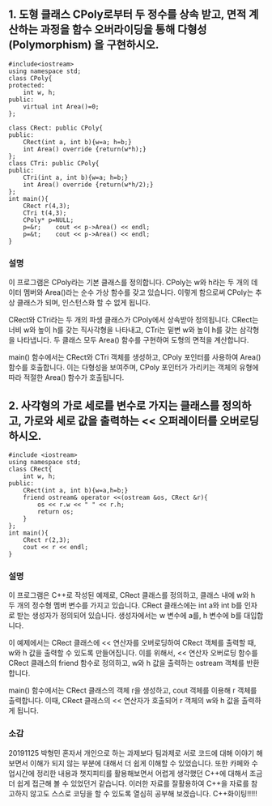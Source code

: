 ## 1. 도형 클래스 CPoly로부터 두 정수를 상속 받고, 면적 계산하는 과정을 함수 오버라이딩을 통해 다형성(Polymorphism) 을 구현하시오. 

~~~
#include<iostream>
using namespace std;
class CPoly{
protected:
    int w, h;
public:
    virtual int Area()=0;
};

class CRect: public CPoly{
public:
    CRect(int a, int b){w=a; h=b;}
    int Area() override {return(w*h);}
};
class CTri: public CPoly{
public:
    CTri(int a, int b){w=a; h=b;}
    int Area() override {return(w*h/2);}
};
int main(){
    CRect r(4,3);
    CTri t(4,3);
    CPoly* p=NULL;
    p=&r;    cout << p->Area() << endl;
    p=&t;    cout << p->Area() << endl;
}
~~~
### 설명
 이 프로그램은 CPoly라는 기본 클래스를 정의합니다. CPoly는 w와 h라는 두 개의 데이터 멤버와 Area()라는 순수 가상 함수를 갖고 있습니다. 이렇게 함으로써 CPoly는 추상 클래스가 되며, 인스턴스화 할 수 없게 됩니다.

 CRect와 CTri라는 두 개의 파생 클래스가 CPoly에서 상속받아 정의됩니다. CRect는 너비 w와 높이 h를 갖는 직사각형을 나타내고, CTri는 밑변 w와 높이 h를 갖는 삼각형을 나타냅니다. 두 클래스 모두 Area() 함수를 구현하여 도형의 면적을 계산합니다.

 main() 함수에서는 CRect와 CTri 객체를 생성하고, CPoly 포인터를 사용하여 Area() 함수를 호출합니다. 이는 다형성을 보여주며, CPoly 포인터가 가리키는 객체의 유형에 따라 적절한 Area() 함수가 호출됩니다.
 

## 2. 사각형의 가로 세로를 변수로 가지는 클래스를 정의하고, 가로와 세로 값을 출력하는 << 오퍼레이터를 오버로딩 하시오.

~~~
#include <iostream>
using namespace std;
class CRect{
	int w, h;
public:
	CRect(int a, int b){w=a,h=b;}
    friend ostream& operator <<(ostream &os, CRect &r){
	  	os << r.w << " " << r.h;
	    return os;
    }
};
int main(){
	CRect r(2,3);
	cout << r << endl;
}
~~~

### 설명

 이 프로그램은 C++로 작성된 예제로, CRect 클래스를 정의하고, 클래스 내에 w와 h 두 개의 정수형 멤버 변수를 가지고 있습니다. CRect 클래스에는 int a와 int b를 인자로 받는 생성자가 정의되어 있습니다. 생성자에서는 w 변수에 a를, h 변수에 b를 대입합니다.

 이 예제에서는 CRect 클래스에 << 연산자를 오버로딩하여 CRect 객체를 출력할 때, w와 h 값을 출력할 수 있도록 만들어집니다. 이를 위해서, << 연산자 오버로딩 함수를 CRect 클래스의 friend 함수로 정의하고, w와 h 값을 출력하는 ostream 객체를 반환합니다.

main() 함수에서는 CRect 클래스의 객체 r을 생성하고, cout 객체를 이용해 r 객체를 출력합니다. 이때, CRect 클래스의 << 연산자가 호출되어 r 객체의 w와 h 값을 출력하게 됩니다.

### 소감

20191125 박형민 혼자서 개인으로 하는 과제보다 팀과제로 서로 코드에 대해 이야기 해보면서 이해가 되지 않는 부분에 대해서 더 쉽게 이해할 수 있었습니다. 또한 카페와 수업시간에 정리한 내용과 챗지피티를 활용해보면서 어렵게 생각했던 C++에 대해서 조금더 쉽게 접근해 볼 수 있었던거 같습니다. 이러한 자료를 잘활용하여 C++을 자료를 참고하지 않고도 스스로 코딩을 할 수 있도록 열심히 공부해 보겠습니다. C++화이팅!!!!! 

